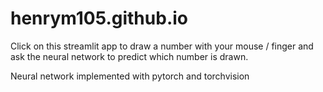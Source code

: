 # henrym105.github.io


Click on this streamlit app to draw a number with your mouse / finger and ask the neural network to predict which number is drawn. 

Neural network implemented with pytorch and torchvision
